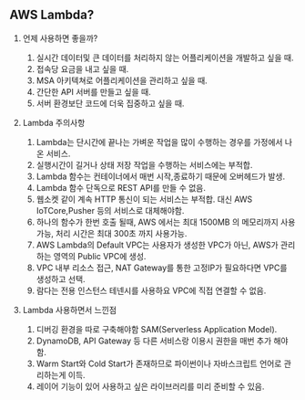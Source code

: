 ## AWS Lambda?

1.  언제 사용하면 좋을까?

    1. 실시간 데이터및 큰 데이터를 처리하지 않는 어플리케이션을 개발하고 싶을 때.
    2. 접속당 요금을 내고 싶을 때.
    3. MSA 아키텍쳐로 어플리케이션을 관리하고 싶을 때.
    4. 간단한 API 서버를 만들고 싶을 때.
    5. 서버 환경보단 코드에 더욱 집중하고 싶을 때.

2.  Lambda 주의사항

    1. Lambda는 단시간에 끝나는 가벼운 작업을 많이 수행하는 경우를 가정에서 나온 서비스.
    2. 실행시간이 길거나 상태 저장 작업을 수행하는 서비스에는 부적합.
    3. Lambda 함수는 컨테이너에서 매번 시작,종료하기 때문에 오버헤드가 발생.
    4. Lambda 함수 단독으로 REST API를 만들 수 없음.
    5. 웹소켓 같이 계속 HTTP 통신이 되는 서비스는 부적합. 대신 AWS IoTCore,Pusher 등의 서비스로 대체해야함.
    6. 하나의 함수가 한번 호출 될때, AWS 에서는 최대 1500MB 의 메모리까지 사용 가능, 처리 시간은 최대 300초 까지 사용가능.
    7. AWS Lambda의 Default VPC는 사용자가 생성한 VPC가 아닌, AWS가 관리하는 영역의 Public VPC에 생성.
    8. VPC 내부 리소스 접근, NAT Gateway를 통한 고정IP가 필요하다면 VPC를 생성하고 선택.
    9. 람다는 전용 인스턴스 테넨시를 사용하요 VPC에 직접 연결할 수 없음.

3.  Lambda 사용하면서 느낀점

    1. 디버깅 환경을 따로 구축해야함 SAM(Serverless Application Model).
    2. DynamoDB, API Gateway 등 다른 서비스랑 이용시 권한을 매번 추가 해야함.
    3. Warm Start와 Cold Start가 존재하므로 파이썬이나 자바스크립트 언어로 관리하는게 이득.
    4. 레이어 기능이 있어 사용하고 싶은 라이브러리를 미리 준비할 수 있음.
